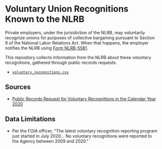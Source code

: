# Voluntary Union Recognitions Known to the NLRB

Private employers, under the jurisidiction of the NLRB, may voluntarily recognize unions for purposes of collective bargaining pursuant to Section 9 of the National Labor Relations Act. When that happens, the employer notifies the NLRB using [Form NLRB-5581](https://www.nlrb.gov/sites/default/files/attachments/pages/node-195/5581_7-20.pdf). 

This repository collects information from the NLRB about these voluntary recognitions, gathered through public records requests.

* [`voluntary_recognitions.csv`](./voluntary_recognitions.csv)

## Sources

- [Public Records Request for Voluntary Recognitions in the Calendar Year 2020](https://www.muckrock.com/foi/united-states-of-america-10/union-recognitions-from-card-check-process-in-2020-113413/)

## Data Limitations

- Per the FOIA officer, "The latest voluntary recognition reporting program just started in July 2020... No voluntary recognitions were reported to the Agency between 2009 and 2020."

